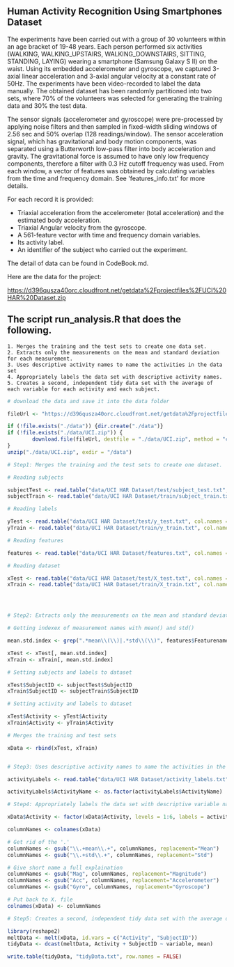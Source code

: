 ## Human Activity Recognition Using Smartphones Dataset

The experiments have been carried out with a group of 30 volunteers within an age bracket of 19-48 years. Each person performed six activities (WALKING, WALKING_UPSTAIRS, WALKING_DOWNSTAIRS, SITTING, STANDING, LAYING) wearing a smartphone (Samsung Galaxy S II) on the waist. Using its embedded accelerometer and gyroscope, we captured 3-axial linear acceleration and 3-axial angular velocity at a constant rate of 50Hz. The experiments have been video-recorded to label the data manually. The obtained dataset has been randomly partitioned into two sets, where 70% of the volunteers was selected for generating the training data and 30% the test data. 

The sensor signals (accelerometer and gyroscope) were pre-processed by applying noise filters and then sampled in fixed-width sliding windows of 2.56 sec and 50% overlap (128 readings/window). The sensor acceleration signal, which has gravitational and body motion components, was separated using a Butterworth low-pass filter into body acceleration and gravity. The gravitational force is assumed to have only low frequency components, therefore a filter with 0.3 Hz cutoff frequency was used. From each window, a vector of features was obtained by calculating variables from the time and frequency domain. See 'features_info.txt' for more details. 

For each record it is provided:


- Triaxial acceleration from the accelerometer (total acceleration) and the estimated body acceleration.
- Triaxial Angular velocity from the gyroscope. 
- A 561-feature vector with time and frequency domain variables. 
- Its activity label. 
- An identifier of the subject who carried out the experiment.

The detail of data can be found in CodeBook.md.

Here are the data for the project:

https://d396qusza40orc.cloudfront.net/getdata%2Fprojectfiles%2FUCI%20HAR%20Dataset.zip

## The script  run_analysis.R that does the following. 

    1. Merges the training and the test sets to create one data set.
    2. Extracts only the measurements on the mean and standard deviation for each measurement. 
    3. Uses descriptive activity names to name the activities in the data set
    4. Appropriately labels the data set with descriptive activity names. 
    5. Creates a second, independent tidy data set with the average of each variable for each activity and each subject. 

```r
# download the data and save it into the data folder

fileUrl <- "https://d396qusza40orc.cloudfront.net/getdata%2Fprojectfiles%2FUCI%20HAR%20Dataset.zip"

if (!file.exists("./data")) {dir.create("./data")}
if (!file.exists("./data/UCI.zip")) {
        download.file(fileUrl, destfile = "./data/UCI.zip", method = "curl")
}
unzip("./data/UCI.zip", exdir = "/data")

# Step1: Merges the training and the test sets to create one dataset.

# Reading subjects

subjectTest <- read.table("data/UCI HAR Dataset/test/subject_test.txt", col.names = c("SubjectID"))
subjectTrain <- read.table("data/UCI HAR Dataset/train/subject_train.txt", col.names = c("SubjectID"))

# Reading labels

yTest <- read.table("data/UCI HAR Dataset/test/y_test.txt", col.names = c("Activity"))
yTrain <- read.table("data/UCI HAR Dataset/train/y_train.txt", col.names = c("Activity"))

# Reading features

features <- read.table("data/UCI HAR Dataset/features.txt", col.names = c("FeatureID","Featurenames"))

# Reading dataset

xTest <- read.table("data/UCI HAR Dataset/test/X_test.txt", col.names = features$Featurenames)
xTrain <- read.table("data/UCI HAR Dataset/train/X_train.txt", col.names = features$Featurenames)




# Step2: Extracts only the measurements on the mean and standard deviation for each measurement.

# Getting indexex of measurement names with mean() and std()

mean.std.index <- grep(".*mean\\(\\)|.*std\\(\\)", features$Featurenames)

xTest <- xTest[, mean.std.index]
xTrain <- xTrain[, mean.std.index]

# Setting subjects and labels to dataset

xTest$SubjectID <- subjectTest$SubjectID
xTrain$SubjectID <- subjectTrain$SubjectID

# Setting activity and labels to dataset

xTest$Activity <- yTest$Activity
xTrain$Activity <- yTrain$Activity

# Merges the training and test sets

xData <- rbind(xTest, xTrain)


# Step3: Uses descriptive activity names to name the activities in the dataset.

activityLabels <- read.table("data/UCI HAR Dataset/activity_labels.txt", col.names = c("Activity", "ActivityName"))

activityLabels$ActivityName <- as.factor(activityLabels$ActivityName)

# Step4: Appropriately labels the data set with descriptive variable names.

xData$Activity <- factor(xData$Activity, levels = 1:6, labels = activityLabels$ActivityName)

columnNames <- colnames(xData)

# Get rid of the '.'
columnNames <- gsub("\\.+mean\\.+", columnNames, replacement="Mean")
columnNames <- gsub("\\.+std\\.+", columnNames, replacement="Std")

# Give short name a full explaination
columnNames <- gsub("Mag", columnNames, replacement="Magnitude")
columnNames <- gsub("Acc", columnNames, replacement="Accelerometer")
columnNames <- gsub("Gyro", columnNames, replacement="Gyroscope")

# Put back to X. file
colnames(xData) <- columnNames

# Step5: Creates a second, independent tidy data set with the average of each variable for each activity and each subject.

library(reshape2)
meltData <- melt(xData, id.vars = c("Activity", "SubjectID"))
tidyData <- dcast(meltData, Activity + SubjectID ~ variable, mean)

write.table(tidyData, "tidyData.txt", row.names = FALSE)
